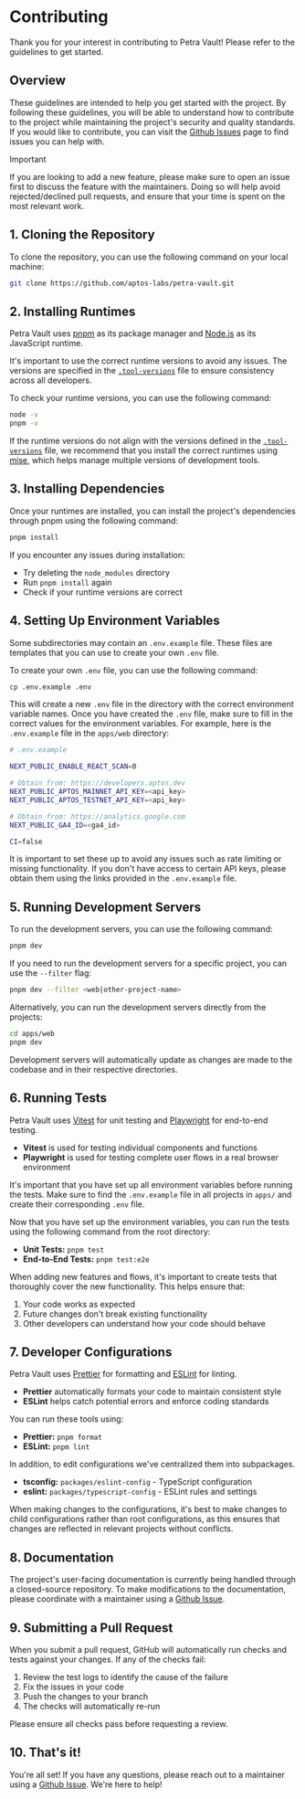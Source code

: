 # Contributing

Thank you for your interest in contributing to Petra Vault! Please refer to the guidelines to get started.

## Overview

These guidelines are intended to help you get started with the project. By following these guidelines, you will be able to understand how to contribute to the project while maintaining the project's security and quality standards. If you would like to contribute, you can visit the [Github Issues](https://github.com/aptos-labs/petra-vault/issues) page to find issues you can help with.

> [!IMPORTANT]
> If you are looking to add a new feature, please make sure to open an issue first to discuss the feature with the maintainers. Doing so will help avoid rejected/declined pull requests, and ensure that your time is spent on the most relevant work.

## 1. Cloning the Repository

To clone the repository, you can use the following command on your local machine:

```bash
git clone https://github.com/aptos-labs/petra-vault.git
```

## 2. Installing Runtimes

Petra Vault uses [pnpm](https://pnpm.io/) as its package manager and [Node.js](https://nodejs.org/) as its JavaScript runtime.

It's important to use the correct runtime versions to avoid any issues. The versions are specified in the [`.tool-versions`](../.tool-versions) file to ensure consistency across all developers.

To check your runtime versions, you can use the following command:

```bash
node -v
pnpm -v
```

If the runtime versions do not align with the versions defined in the [`.tool-versions`](../.tool-versions) file, we recommend that you install the correct runtimes using [mise](https://mise.jdx.dev/), which helps manage multiple versions of development tools.

## 3. Installing Dependencies

Once your runtimes are installed, you can install the project's dependencies through pnpm using the following command:

```bash
pnpm install
```

If you encounter any issues during installation:

- Try deleting the `node_modules` directory
- Run `pnpm install` again
- Check if your runtime versions are correct

## 4. Setting Up Environment Variables

Some subdirectories may contain an `.env.example` file. These files are templates that you can use to create your own `.env` file.

To create your own `.env` file, you can use the following command:

```bash
cp .env.example .env
```

This will create a new `.env` file in the directory with the correct environment variable names. Once you have created the `.env` file, make sure to fill in the correct values for the environment variables. For example, here is the `.env.example` file in the `apps/web` directory:

```bash
# .env.example

NEXT_PUBLIC_ENABLE_REACT_SCAN=0

# Obtain from: https://developers.aptos.dev
NEXT_PUBLIC_APTOS_MAINNET_API_KEY=<api_key>
NEXT_PUBLIC_APTOS_TESTNET_API_KEY=<api_key>

# Obtain from: https://analytics.google.com
NEXT_PUBLIC_GA4_ID=<ga4_id>

CI=false
```

It is important to set these up to avoid any issues such as rate limiting or missing functionality. If you don't have access to certain API keys, please obtain them using the links provided in the `.env.example` file.

## 5. Running Development Servers

To run the development servers, you can use the following command:

```bash
pnpm dev
```

If you need to run the development servers for a specific project, you can use the `--filter` flag:

```bash
pnpm dev --filter <web|other-project-name>
```

Alternatively, you can run the development servers directly from the projects:

```bash
cd apps/web
pnpm dev
```

Development servers will automatically update as changes are made to the codebase and in their respective directories.

## 6. Running Tests

Petra Vault uses [Vitest](https://vitest.dev/) for unit testing and [Playwright](https://playwright.dev/) for end-to-end testing.

- **Vitest** is used for testing individual components and functions
- **Playwright** is used for testing complete user flows in a real browser environment

It's important that you have set up all environment variables before running the tests. Make sure to find the `.env.example` file in all projects in `apps/` and create their corresponding `.env` file.

Now that you have set up the environment variables, you can run the tests using the following command from the root directory:

- **Unit Tests:** `pnpm test`
- **End-to-End Tests:** `pnpm test:e2e`

When adding new features and flows, it's important to create tests that thoroughly cover the new functionality. This helps ensure that:

1. Your code works as expected
2. Future changes don't break existing functionality
3. Other developers can understand how your code should behave

## 7. Developer Configurations

Petra Vault uses [Prettier](https://prettier.io/) for formatting and [ESLint](https://eslint.org/) for linting.

- **Prettier** automatically formats your code to maintain consistent style
- **ESLint** helps catch potential errors and enforce coding standards

You can run these tools using:

- **Prettier:** `pnpm format`
- **ESLint:** `pnpm lint`

In addition, to edit configurations we've centralized them into subpackages.

- **tsconfig:** `packages/eslint-config` - TypeScript configuration
- **eslint:** `packages/typescript-config` - ESLint rules and settings

When making changes to the configurations, it's best to make changes to child configurations rather than root configurations, as this ensures that changes are reflected in relevant projects without conflicts.

## 8. Documentation

The project's user-facing documentation is currently being handled through a closed-source repository. To make modifications to the documentation, please coordinate with a maintainer using a [Github Issue](https://github.com/aptos-labs/petra-vault/issues).

## 9. Submitting a Pull Request

When you submit a pull request, GitHub will automatically run checks and tests against your changes. If any of the checks fail:

1. Review the test logs to identify the cause of the failure
2. Fix the issues in your code
3. Push the changes to your branch
4. The checks will automatically re-run

Please ensure all checks pass before requesting a review.

## 10. That's it!

You're all set! If you have any questions, please reach out to a maintainer using a [Github Issue](https://github.com/aptos-labs/petra-vault/issues). We're here to help!
